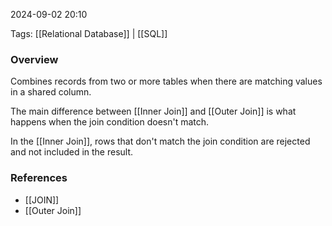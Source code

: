 
2024-09-02 20:10

Tags: [[Relational Database]] | [[SQL]]

### Overview
Combines records from two or more tables when there are matching values in a shared column.

The main difference between [[Inner Join]] and [[Outer Join]] is what happens when the join condition doesn't match.

In the [[Inner Join]], rows that don't match the join condition are rejected and not included in the result.

### References
- [[JOIN]]
- [[Outer Join]]
